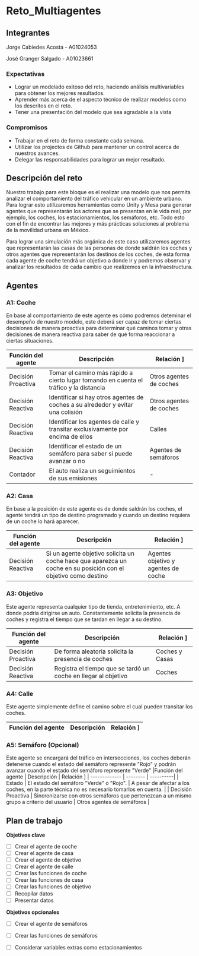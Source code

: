# Reto_Multiagentes

## Integrantes

Jorge Cabiedes Acosta - A01024053

José Granger Salgado - A01023661

### Expectativas

- Lograr un modelado exitoso del reto, haciendo análisis multivariables para obtener los mejores resultados.
- Aprender más acerca de el aspecto técnico de realizar modelos como los descritos en el reto.
- Tener una presentación del modelo que sea agradable a la vista

### Compromisos

- Trabajar en el reto de forma constante cada semana.
- Utilizar los projectos de Github para mantener un control acerca de nuestros avances.
- Delegar las responsabilidades para lograr un mejor resultado.

## Descripción del reto

Nuestro trabajo para este bloque es el realizar una modelo que nos permita analizar el comportamiento del tráfico vehicular en un ambiente urbano. Para lograr esto utilizaremos herramientas como Unity y Mesa para generar agentes que representarán los actores que se presentan en le vida real, por ejemplo, los coches, los estacionamientos, los semáforos, etc. Todo esto con el fin de encontrar las mejores y más prácticas soluciones al problema de la movilidad urbana en México.

Para lograr una simulación más orgánica de este caso utilizaremos agentes que representarán las casas de las personas de donde saldrán los coches y otros agentes que representarán los destinos de los coches, de esta forma cada agente de coche tendrá un objetivo a donde ir y podremos observar y analizar los resultados de cada cambio que realizemos en la infraestructura.

## Agentes

### A1: Coche

En base al comportamiento de este agente es cómo podremos deteminar el desempeño de nuestro modelo, este deberá ser capaz de tomar ciertas decisiones de manera proactiva para determinar qué caminos tomar y otras decisiones de manera reactiva para saber de qué forma reaccionar a ciertas situaciones.

|Función del agente    | Descripción     | Relación ]
   | ------------- | -------- | ----------|
   |  Decisión Proactiva   | Tomar el camino más rápido a cierto lugar tomando en cuenta el tráfico y la distancia  | Otros agentes de coches |
   |  Decisión Reactiva    | Identificar si hay otros agentes de coches a su alrededor y evitar una colisión | Otros agentes de coches |
   | Decisión Reactiva | Identificar los agentes de calle y transitar exclusivamente por encima de ellos | Calles |
   | Decisión Reactiva | Identificar el estado de un semáforo para saber si puede avanzar o no | Agentes de semáforos |
   | Contador | El auto realiza un seguimientos de sus emisiones | - |

   
### A2: Casa

En base a la posición de este agente es de donde saldrán los coches, el agente tendrá un tipo de destino programado y cuando un destino requiera de un coche lo hará aparecer.

|Función del agente    | Descripción     | Relación ]
   | ------------- | -------- | ----------|
   | Decisión Reactiva   | Si un agente objetivo solicita un coche hace que aparezca un coche en su posición con el objetivo como destino | Agentes objetivo y agentes de coche |

### A3: Objetivo

Este agente representa cualquier tipo de tienda, entretenimiento, etc. A donde podría dirigirse un auto. Constantemente solicita la presencia de coches y registra el tiempo que se tardan en llegar a su destino.

|Función del agente    | Descripción     | Relación ]
   | ------------- | -------- | ----------|
   | Decisión Proactiva   | De forma aleatoria solicita la presencia de coches | Coches y Casas |
   | Decisión Reactiva | Registra el tiempo que se tardó un coche en llegar al objetivo | Coches |
   
### A4: Calle

Este agente simplemente define el camino sobre el cual pueden transitar los coches.

|Función del agente    | Descripción     | Relación ]
   | ------------- | -------- | ----------|
   
### A5: Semáforo (Opcional)

Este agente se encargará del tráfico en intersecciones, los coches deberán detenerse cuando el estado del semáforo represente "Rojo" y podrán avanzar cuando el estado del semáforo represente "Verde"
   |Función del agente    | Descripción     | Relación ]
   | ------------- | -------- | ----------|
   | Estado   | El estado del semáforo "Verde" o "Rojo". | A pesar de afectar a los coches, en la parte técnica no es necesario tomarlos en cuenta. |
   | Decisión Proactiva | Sincronizarse con otros semáforos que pertenezcan a un mismo grupo a criterio del usuario | Otros agentes de semáforos |
   
## Plan de trabajo
**Objetivos clave**

* [ ] Crear el agente de coche
* [ ] Crear el agente de casa
* [ ] Crear el agente de objetivo
* [ ] Crear el agente de calle
* [ ] Crear las funciones de coche
* [ ] Crear las funciones de casa
* [ ] Crear las funciones de objetivo
* [ ] Recopilar datos
* [ ] Presentar datos

**Objetivos opcionales**

* [ ] Crear el agente de semáforos
* [ ] Crear las funciones de semáforos
* [ ] Considerar variables extras como estacionamientos
   






